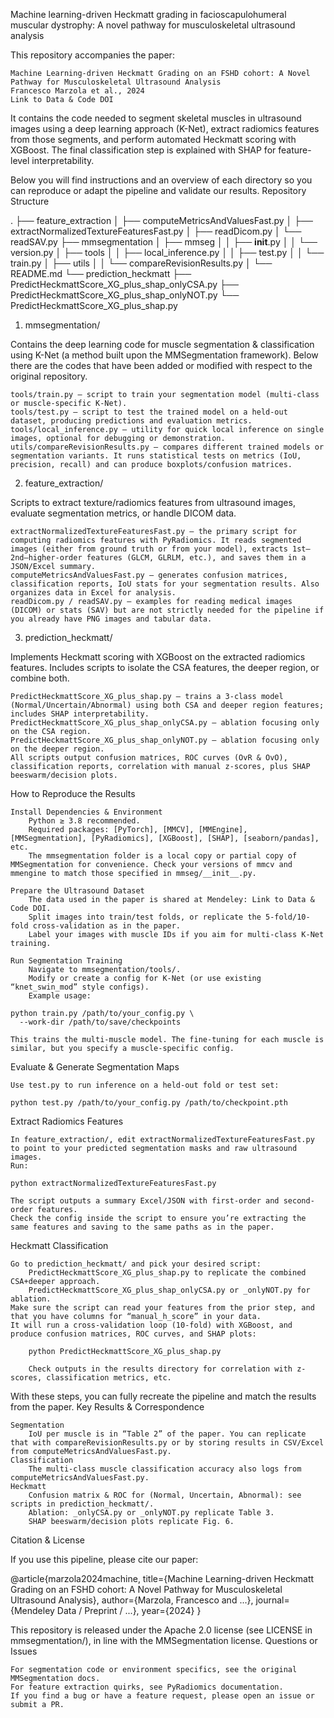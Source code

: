 Machine learning-driven Heckmatt grading in facioscapulohumeral muscular dystrophy: A novel pathway for musculoskeletal ultrasound analysis

This repository accompanies the paper:

    Machine Learning-driven Heckmatt Grading on an FSHD cohort: A Novel Pathway for Musculoskeletal Ultrasound Analysis
    Francesco Marzola et al., 2024
    Link to Data & Code DOI

It contains the code needed to segment skeletal muscles in ultrasound images using a deep learning approach (K-Net), extract radiomics features from those segments, and perform automated Heckmatt scoring with XGBoost. The final classification step is explained with SHAP for feature-level interpretability.

Below you will find instructions and an overview of each directory so you can reproduce or adapt the pipeline and validate our results.
Repository Structure

.
├── feature_extraction
│   ├── computeMetricsAndValuesFast.py
│   ├── extractNormalizedTextureFeaturesFast.py
│   ├── readDicom.py
│   └── readSAV.py
├── mmsegmentation
│   ├── mmseg
│   │   ├── __init__.py
│   │   └── version.py
│   ├── tools
│   │   ├── local_inference.py
│   │   ├── test.py
│   │   └── train.py
│   ├── utils
│   │   └── compareRevisionResults.py
│   └── README.md
└── prediction_heckmatt
    ├── PredictHeckmattScore_XG_plus_shap_onlyCSA.py
    ├── PredictHeckmattScore_XG_plus_shap_onlyNOT.py
    └── PredictHeckmattScore_XG_plus_shap.py

1. mmsegmentation/

Contains the deep learning code for muscle segmentation & classification using K-Net (a method built upon the MMSegmentation framework). Below there are the codes that have been added or modified with respect to the original repository.

    tools/train.py – script to train your segmentation model (multi-class or muscle-specific K-Net).
    tools/test.py – script to test the trained model on a held-out dataset, producing predictions and evaluation metrics.
    tools/local_inference.py – utility for quick local inference on single images, optional for debugging or demonstration.
    utils/compareRevisionResults.py – compares different trained models or segmentation variants. It runs statistical tests on metrics (IoU, precision, recall) and can produce boxplots/confusion matrices.

2. feature_extraction/

Scripts to extract texture/radiomics features from ultrasound images, evaluate segmentation metrics, or handle DICOM data.

    extractNormalizedTextureFeaturesFast.py – the primary script for computing radiomics features with PyRadiomics. It reads segmented images (either from ground truth or from your model), extracts 1st–2nd–higher-order features (GLCM, GLRLM, etc.), and saves them in a JSON/Excel summary.
    computeMetricsAndValuesFast.py – generates confusion matrices, classification reports, IoU stats for your segmentation results. Also organizes data in Excel for analysis.
    readDicom.py / readSAV.py – examples for reading medical images (DICOM) or stats (SAV) but are not strictly needed for the pipeline if you already have PNG images and tabular data.

3. prediction_heckmatt/

Implements Heckmatt scoring with XGBoost on the extracted radiomics features. Includes scripts to isolate the CSA features, the deeper region, or combine both.

    PredictHeckmattScore_XG_plus_shap.py – trains a 3-class model (Normal/Uncertain/Abnormal) using both CSA and deeper region features; includes SHAP interpretability.
    PredictHeckmattScore_XG_plus_shap_onlyCSA.py – ablation focusing only on the CSA region.
    PredictHeckmattScore_XG_plus_shap_onlyNOT.py – ablation focusing only on the deeper region.
    All scripts output confusion matrices, ROC curves (OvR & OvO), classification reports, correlation with manual z-scores, plus SHAP beeswarm/decision plots.

How to Reproduce the Results

    Install Dependencies & Environment
        Python ≥ 3.8 recommended.
        Required packages: [PyTorch], [MMCV], [MMEngine], [MMSegmentation], [PyRadiomics], [XGBoost], [SHAP], [seaborn/pandas], etc.
        The mmsegmentation folder is a local copy or partial copy of MMSegmentation for convenience. Check your versions of mmcv and mmengine to match those specified in mmseg/__init__.py.

    Prepare the Ultrasound Dataset
        The data used in the paper is shared at Mendeley: Link to Data & Code DOI.
        Split images into train/test folds, or replicate the 5-fold/10-fold cross-validation as in the paper.
        Label your images with muscle IDs if you aim for multi-class K-Net training.

    Run Segmentation Training
        Navigate to mmsegmentation/tools/.
        Modify or create a config for K-Net (or use existing “knet_swin_mod” style configs).
        Example usage:

    python train.py /path/to/your_config.py \
      --work-dir /path/to/save/checkpoints

    This trains the multi-muscle model. The fine-tuning for each muscle is similar, but you specify a muscle-specific config.

Evaluate & Generate Segmentation Maps

    Use test.py to run inference on a held-out fold or test set:

    python test.py /path/to/your_config.py /path/to/checkpoint.pth

Extract Radiomics Features

    In feature_extraction/, edit extractNormalizedTextureFeaturesFast.py to point to your predicted segmentation masks and raw ultrasound images.
    Run:

    python extractNormalizedTextureFeaturesFast.py

    The script outputs a summary Excel/JSON with first-order and second-order features.
    Check the config inside the script to ensure you’re extracting the same features and saving to the same paths as in the paper.

Heckmatt Classification

    Go to prediction_heckmatt/ and pick your desired script:
        PredictHeckmattScore_XG_plus_shap.py to replicate the combined CSA+deeper approach.
        PredictHeckmattScore_XG_plus_shap_onlyCSA.py or _onlyNOT.py for ablation.
    Make sure the script can read your features from the prior step, and that you have columns for “manual_h_score” in your data.
    It will run a cross-validation loop (10-fold) with XGBoost, and produce confusion matrices, ROC curves, and SHAP plots:

        python PredictHeckmattScore_XG_plus_shap.py

        Check outputs in the results directory for correlation with z-scores, classification metrics, etc.

With these steps, you can fully recreate the pipeline and match the results from the paper.
Key Results & Correspondence

    Segmentation
        IoU per muscle is in “Table 2” of the paper. You can replicate that with compareRevisionResults.py or by storing results in CSV/Excel from computeMetricsAndValuesFast.py.
    Classification
        The multi-class muscle classification accuracy also logs from computeMetricsAndValuesFast.py.
    Heckmatt
        Confusion matrix & ROC for (Normal, Uncertain, Abnormal): see scripts in prediction_heckmatt/.
        Ablation: _onlyCSA.py or _onlyNOT.py replicate Table 3.
        SHAP beeswarm/decision plots replicate Fig. 6.

Citation & License

If you use this pipeline, please cite our paper:

@article{marzola2024machine,
  title={Machine Learning-driven Heckmatt Grading on an FSHD cohort:
         A Novel Pathway for Musculoskeletal Ultrasound Analysis},
  author={Marzola, Francesco and ...},
  journal={Mendeley Data / Preprint / ...},
  year={2024}
}

This repository is released under the Apache 2.0 license (see LICENSE in mmsegmentation/), in line with the MMSegmentation license.
Questions or Issues

    For segmentation code or environment specifics, see the original MMSegmentation docs.
    For feature extraction quirks, see PyRadiomics documentation.
    If you find a bug or have a feature request, please open an issue or submit a PR.
